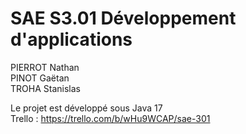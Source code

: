 # SAE S3.01 Développement d'applications

PIERROT Nathan  
PINOT Gaëtan  
TROHA Stanislas

Le projet est développé sous Java 17  
Trello : https://trello.com/b/wHu9WCAP/sae-301 
